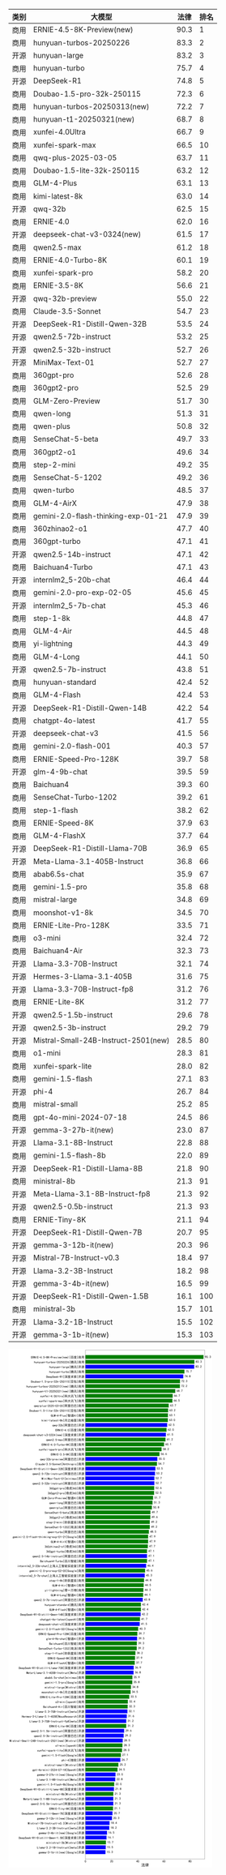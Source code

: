 
| 类别 | 大模型                         | 法律 | 排名 |
|-----|------------------------------|---------|----|
|商用|ERNIE-4.5-8K-Preview(new)|90.3|1|
|商用|hunyuan-turbos-20250226|83.3|2|
|开源|hunyuan-large|83.2|3|
|商用|hunyuan-turbo|75.7|4|
|开源|DeepSeek-R1|74.8|5|
|商用|Doubao-1.5-pro-32k-250115|72.3|6|
|商用|hunyuan-turbos-20250313(new)|72.2|7|
|商用|hunyuan-t1-20250321(new)|68.7|8|
|商用|xunfei-4.0Ultra|66.7|9|
|商用|xunfei-spark-max|66.5|10|
|商用|qwq-plus-2025-03-05|63.7|11|
|商用|Doubao-1.5-lite-32k-250115|63.2|12|
|商用|GLM-4-Plus|63.1|13|
|商用|kimi-latest-8k|63.0|14|
|开源|qwq-32b|62.5|15|
|商用|ERNIE-4.0|62.0|16|
|开源|deepseek-chat-v3-0324(new)|61.5|17|
|商用|qwen2.5-max|61.2|18|
|商用|ERNIE-4.0-Turbo-8K|60.1|19|
|商用|xunfei-spark-pro|58.2|20|
|商用|ERNIE-3.5-8K|56.6|21|
|开源|qwq-32b-preview|55.0|22|
|商用|Claude-3.5-Sonnet|54.7|23|
|开源|DeepSeek-R1-Distill-Qwen-32B|53.5|24|
|开源|qwen2.5-72b-instruct|53.2|25|
|开源|qwen2.5-32b-instruct|52.7|26|
|开源|MiniMax-Text-01|52.7|27|
|商用|360gpt-pro|52.6|28|
|商用|360gpt2-pro|52.5|29|
|商用|GLM-Zero-Preview|51.7|30|
|商用|qwen-long|51.3|31|
|商用|qwen-plus|50.8|32|
|商用|SenseChat-5-beta|49.7|33|
|商用|360gpt2-o1|49.6|34|
|商用|step-2-mini|49.2|35|
|商用|SenseChat-5-1202|49.2|36|
|商用|qwen-turbo|48.5|37|
|商用|GLM-4-AirX|47.9|38|
|商用|gemini-2.0-flash-thinking-exp-01-21|47.9|39|
|商用|360zhinao2-o1|47.7|40|
|商用|360gpt-turbo|47.1|41|
|开源|qwen2.5-14b-instruct|47.1|42|
|商用|Baichuan4-Turbo|47.1|43|
|开源|internlm2_5-20b-chat|46.4|44|
|商用|gemini-2.0-pro-exp-02-05|45.6|45|
|开源|internlm2_5-7b-chat|45.3|46|
|商用|step-1-8k|44.8|47|
|商用|GLM-4-Air|44.5|48|
|商用|yi-lightning|44.3|49|
|商用|GLM-4-Long|44.1|50|
|开源|qwen2.5-7b-instruct|43.8|51|
|商用|hunyuan-standard|42.4|52|
|商用|GLM-4-Flash|42.4|53|
|开源|DeepSeek-R1-Distill-Qwen-14B|42.2|54|
|商用|chatgpt-4o-latest|41.7|55|
|开源|deepseek-chat-v3|41.5|56|
|商用|gemini-2.0-flash-001|40.3|57|
|商用|ERNIE-Speed-Pro-128K|39.7|58|
|开源|glm-4-9b-chat|39.5|59|
|商用|Baichuan4|39.3|60|
|商用|SenseChat-Turbo-1202|39.2|61|
|商用|step-1-flash|38.2|62|
|商用|ERNIE-Speed-8K|37.9|63|
|商用|GLM-4-FlashX|37.7|64|
|开源|DeepSeek-R1-Distill-Llama-70B|36.9|65|
|开源|Meta-Llama-3.1-405B-Instruct|36.8|66|
|商用|abab6.5s-chat|35.9|67|
|商用|gemini-1.5-pro|35.8|68|
|商用|mistral-large|34.8|69|
|商用|moonshot-v1-8k|34.5|70|
|商用|ERNIE-Lite-Pro-128K|33.5|71|
|商用|o3-mini|32.4|72|
|商用|Baichuan4-Air|32.3|73|
|开源|Llama-3.3-70B-Instruct|32.1|74|
|开源|Hermes-3-Llama-3.1-405B|31.6|75|
|开源|Llama-3.3-70B-Instruct-fp8|31.2|76|
|商用|ERNIE-Lite-8K|31.2|77|
|开源|qwen2.5-1.5b-instruct|29.6|78|
|开源|qwen2.5-3b-instruct|29.2|79|
|开源|Mistral-Small-24B-Instruct-2501(new)|28.5|80|
|商用|o1-mini|28.3|81|
|商用|xunfei-spark-lite|28.0|82|
|商用|gemini-1.5-flash|27.1|83|
|开源|phi-4|26.7|84|
|商用|mistral-small|25.2|85|
|商用|gpt-4o-mini-2024-07-18|24.5|86|
|开源|gemma-3-27b-it(new)|23.0|87|
|开源|Llama-3.1-8B-Instruct|22.8|88|
|商用|gemini-1.5-flash-8b|22.0|89|
|开源|DeepSeek-R1-Distill-Llama-8B|21.8|90|
|商用|ministral-8b|21.3|91|
|开源|Meta-Llama-3.1-8B-Instruct-fp8|21.3|92|
|开源|qwen2.5-0.5b-instruct|21.3|93|
|商用|ERNIE-Tiny-8K|21.1|94|
|开源|DeepSeek-R1-Distill-Qwen-7B|20.7|95|
|开源|gemma-3-12b-it(new)|20.3|96|
|开源|Mistral-7B-Instruct-v0.3|18.4|97|
|开源|Llama-3.2-3B-Instruct|18.2|98|
|开源|gemma-3-4b-it(new)|16.5|99|
|开源|DeepSeek-R1-Distill-Qwen-1.5B|16.1|100|
|商用|ministral-3b|15.7|101|
|开源|Llama-3.2-1B-Instruct|15.5|102|
|开源|gemma-3-1b-it(new)|15.3|103|


![lin](../pic/法律.png)

